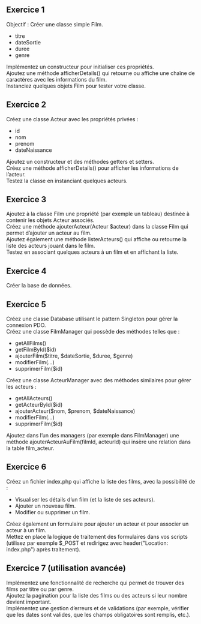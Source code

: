 ## Exercice 1
Objectif : Créer une classe simple Film. 
* titre
* dateSortie
* duree
* genre

Implémentez un constructeur pour initialiser ces propriétés.  
Ajoutez une méthode afficherDetails() qui retourne ou affiche une chaîne de caractères avec les informations du film.  
Instanciez quelques objets Film pour tester votre classe.  

## Exercice 2
Créez une classe Acteur avec les propriétés privées :
* id
* nom
* prenom
* dateNaissance

Ajoutez un constructeur et des méthodes getters et setters.  
Créez une méthode afficherDetails() pour afficher les informations de l’acteur.  
Testez la classe en instanciant quelques acteurs.  

## Exercice 3
Ajoutez à la classe Film une propriété (par exemple un tableau) destinée à contenir les objets Acteur associés.  
Créez une méthode ajouterActeur(Acteur $acteur) dans la classe Film qui permet d’ajouter un acteur au film.  
Ajoutez également une méthode listerActeurs() qui affiche ou retourne la liste des acteurs jouant dans le film.  
Testez en associant quelques acteurs à un film et en affichant la liste.

## Exercice 4 
Créer la base de données.

## Exercice 5
Créez une classe Database utilisant le pattern Singleton pour gérer la connexion PDO.  
Créez une classe FilmManager qui possède des méthodes telles que :
* getAllFilms()
* getFilmById($id)
* ajouterFilm($titre, $dateSortie, $duree, $genre)
* modifierFilm(...)
* supprimerFilm($id)

Créez une classe ActeurManager avec des méthodes similaires pour gérer les acteurs :
* getAllActeurs()
* getActeurById($id)
* ajouterActeur($nom, $prenom, $dateNaissance)
* modifierFilm(...)
* supprimerFilm($id)

Ajoutez dans l’un des managers (par exemple dans FilmManager) une méthode ajouterActeurAuFilm(filmId, acteurId) qui insère une relation dans la table film_acteur.

## Exercice 6
Créez un fichier index.php qui affiche la liste des films, avec la possibilité de :
* Visualiser les détails d’un film (et la liste de ses acteurs).
* Ajouter un nouveau film.
* Modifier ou supprimer un film.

Créez également un formulaire pour ajouter un acteur et pour associer un acteur à un film.  
Mettez en place la logique de traitement des formulaires dans vos scripts (utilisez par exemple $_POST et redirigez avec header("Location: index.php") après traitement).

## Exercice 7 (utilisation avancée)
Implémentez une fonctionnalité de recherche qui permet de trouver des films par titre ou par genre.  
Ajoutez la pagination pour la liste des films ou des acteurs si leur nombre devient important.  
Implémentez une gestion d’erreurs et de validations (par exemple, vérifier que les dates sont valides, que les champs obligatoires sont remplis, etc.).  
 